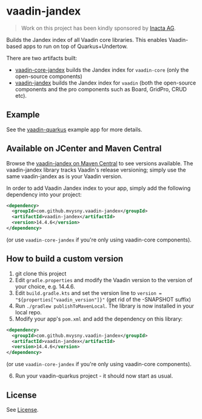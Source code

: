 # vaadin-jandex

> Work on this project has been kindly sponsored by [Inacta AG](https://inacta.ch).

Builds the Jandex index of all Vaadin core libraries. This enables Vaadin-based
apps to run on top of Quarkus+Undertow.

There are two artifacts built:

* [vaadin-core-jandex](vaadin-core-jandex) builds the Jandex index for `vaadin-core` (only
  the open-source components)
* [vaadin-jandex](vaadin-jandex) builds the Jandex index for `vaadin`
  (both the open-source components and the pro components such as Board, GridPro,
  CRUD etc).

## Example

See the [vaadin-quarkus](https://github.com/mvysny/vaadin-quarkus) example app for more details.

## Available on JCenter and Maven Central

Browse the [vaadin-jandex on Maven Central](https://repo1.maven.org/maven2/com/github/mvysny/vaadin-jandex/)
to see versions available. The vaadin-jandex library tracks Vaadin's release versioning;
simply use the same vaadin-jandex as is your Vaadin version.

In order to add Vaadin Jandex index to your app, simply add the
following dependency into your project:

```xml
<dependency>
  <groupId>com.github.mvysny.vaadin-jandex</groupId>
  <artifactId>vaadin-jandex</artifactId>
  <version>14.4.6</version>
</dependency>
```

(or use `vaadin-core-jandex` if you're only using vaadin-core components).

## How to build a custom version

1. git clone this project
2. Edit `gradle.properties` and modify the Vaadin version to the version of your choice, e.g. 14.4.6.
3. Edit `build.gradle.kts` and set the version line to `version = "${properties["vaadin_version"]}"` (get rid of the -SNAPSHOT suffix)
4. Run `./gradlew publishToMavenLocal`. The library is now installed in your local repo.
5. Modify your app's `pom.xml` and add the dependency on this library:

```xml
<dependency>
  <groupId>com.github.mvysny.vaadin-jandex</groupId>
  <artifactId>vaadin-jandex</artifactId>
  <version>14.4.6</version>
</dependency>
```

(or use `vaadin-core-jandex` if you're only using vaadin-core components).

6. Run your vaadin-quarkus project - it should now start as usual.

## License

See [License](LICENSE.txt).
